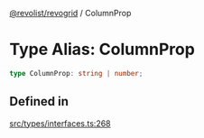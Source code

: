 [@revolist/revogrid](README.md) / ColumnProp

# Type Alias: ColumnProp

```ts
type ColumnProp: string | number;
```

## Defined in

[src/types/interfaces.ts:268](https://github.com/revolist/revogrid/blob/4748dc40d552fad7de1d972fe2fbcf7386e67858/src/types/interfaces.ts#L268)
